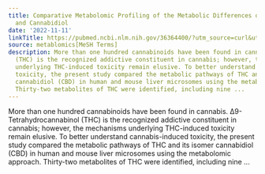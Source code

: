 ```yaml
---
title: Comparative Metabolomic Profiling of the Metabolic Differences of Δ9-Tetrahydrocannabinol
  and Cannabidiol
date: '2022-11-11'
linkTitle: https://pubmed.ncbi.nlm.nih.gov/36364400/?utm_source=curl&utm_medium=rss&utm_campaign=pubmed-2&utm_content=1Zkrxt7ktlCbHBXEV3v65xxSnkSWNsJ1A6Fq3gBniKhGfIUslK&fc=20210907212339&ff=20221114202002&v=2.17.8
source: metablomics[MeSH Terms]
description: More than one hundred cannabinoids have been found in cannabis. Δ9-Tetrahydrocannabinol
  (THC) is the recognized addictive constituent in cannabis; however, the mechanisms
  underlying THC-induced toxicity remain elusive. To better understand cannabis-induced
  toxicity, the present study compared the metabolic pathways of THC and its isomer
  cannabidiol (CBD) in human and mouse liver microsomes using the metabolomic approach.
  Thirty-two metabolites of THC were identified, including nine ...
---
```

More than one hundred cannabinoids have been found in cannabis. Δ9-Tetrahydrocannabinol (THC) is the recognized addictive constituent in cannabis; however, the mechanisms underlying THC-induced toxicity remain elusive. To better understand cannabis-induced toxicity, the present study compared the metabolic pathways of THC and its isomer cannabidiol (CBD) in human and mouse liver microsomes using the metabolomic approach. Thirty-two metabolites of THC were identified, including nine ...